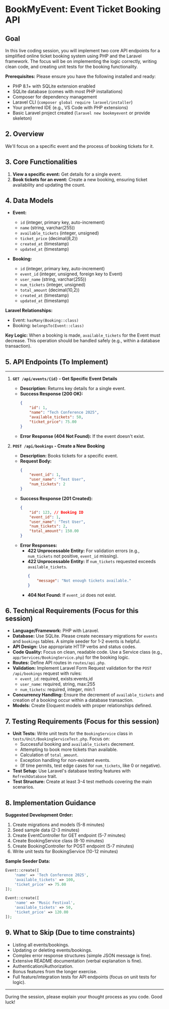 # BookMyEvent: Event Ticket Booking API

## Goal

In this live coding session, you will implement two core API endpoints for a simplified online ticket booking system using PHP and the Laravel framework. The focus will be on implementing the logic correctly, writing clean code, and creating unit tests for the booking functionality.

**Prerequisites:** Please ensure you have the following installed and ready:
* PHP 8.1+ with SQLite extension enabled
* SQLite database (comes with most PHP installations)
* Composer for dependency management
* Laravel CLI (`composer global require laravel/installer`)
* Your preferred IDE (e.g., VS Code with PHP extensions)
* Basic Laravel project created (`laravel new bookmyevent` or provide skeleton)

## 2. Overview

We'll focus on a specific event and the process of booking tickets for it.

## 3. Core Functionalities

1.  **View a specific event:** Get details for a single event.
2.  **Book tickets for an event:** Create a new booking, ensuring ticket availability and updating the count.

## 4. Data Models

* **Event:**
    * `id` (integer, primary key, auto-increment)
    * `name` (string, varchar(255))
    * `available_tickets` (integer, unsigned)
    * `ticket_price` (decimal(8,2))
    * `created_at` (timestamp)
    * `updated_at` (timestamp)

* **Booking:**
    * `id` (integer, primary key, auto-increment)
    * `event_id` (integer, unsigned, foreign key to Event)
    * `user_name` (string, varchar(255))
    * `num_tickets` (integer, unsigned)
    * `total_amount` (decimal(10,2))
    * `created_at` (timestamp)
    * `updated_at` (timestamp)

**Laravel Relationships:**
* Event: `hasMany(Booking::class)`
* Booking: `belongsTo(Event::class)`

**Key Logic:** When a booking is made, `available_tickets` for the Event must decrease. This operation should be handled safely (e.g., within a database transaction).

## 5. API Endpoints (To Implement)

---

1.  **`GET /api/events/{id}` - Get Specific Event Details**
    * **Description:** Returns key details for a single event.
    * **Success Response (200 OK):**
        ```json
        {
            "id": 1,
            "name": "Tech Conference 2025",
            "available_tickets": 50,
            "ticket_price": 75.00
        }
        ```
    * **Error Response (404 Not Found):** If the event doesn't exist.

2.  **`POST /api/bookings` - Create a New Booking**
    * **Description:** Books tickets for a specific event.
    * **Request Body:**
        ```json
        {
            "event_id": 1,
            "user_name": "Test User",
            "num_tickets": 2
        }
        ```
    * **Success Response (201 Created):**
        ```json
        {
            "id": 123, // Booking ID
            "event_id": 1,
            "user_name": "Test User",
            "num_tickets": 2,
            "total_amount": 150.00
        }
        ```
    * **Error Responses:**
        * **422 Unprocessable Entity:** For validation errors (e.g., `num_tickets` not positive, `event_id` missing).
        * **422 Unprocessable Entity:** If `num_tickets` requested exceeds `available_tickets`.
            ```json
            {
                "message": "Not enough tickets available."
            }
            ```
        * **404 Not Found:** If `event_id` does not exist.

## 6. Technical Requirements (Focus for this session)

* **Language/Framework:** PHP with Laravel.
* **Database:** Use SQLite. Please create necessary migrations for `events` and `bookings` tables. A simple seeder for 1-2 events is helpful.
* **API Design:** Use appropriate HTTP verbs and status codes.
* **Code Quality:** Focus on clean, readable code. Use a Service class (e.g., `app/Services/BookingService.php`) for the booking logic.
* **Routes:** Define API routes in `routes/api.php`.
* **Validation:** Implement Laravel Form Request validation for the `POST /api/bookings` request with rules:
  * `event_id`: required, exists:events,id
  * `user_name`: required, string, max:255
  * `num_tickets`: required, integer, min:1
* **Concurrency Handling:** Ensure the decrement of `available_tickets` and creation of a booking occur within a database transaction.
* **Models:** Create Eloquent models with proper relationships defined.

## 7. Testing Requirements (Focus for this session)

* **Unit Tests:** Write unit tests for the `BookingService` class in `tests/Unit/BookingServiceTest.php`. Focus on:
    * Successful booking and `available_tickets` decrement.
    * Attempting to book more tickets than available.
    * Calculation of `total_amount`.
    * Exception handling for non-existent events.
    * (If time permits, test edge cases for `num_tickets`, like 0 or negative).
* **Test Setup:** Use Laravel's database testing features with `RefreshDatabase` trait.
* **Test Structure:** Create at least 3-4 test methods covering the main scenarios.

## 8. Implementation Guidance

**Suggested Development Order:**
1. Create migrations and models (5-8 minutes)
2. Seed sample data (2-3 minutes)
3. Create EventController for GET endpoint (5-7 minutes)
4. Create BookingService class (8-10 minutes)
5. Create BookingController for POST endpoint (5-7 minutes)
6. Write unit tests for BookingService (10-12 minutes)

**Sample Seeder Data:**
```php
Event::create([
    'name' => 'Tech Conference 2025',
    'available_tickets' => 100,
    'ticket_price' => 75.00
]);

Event::create([
    'name' => 'Music Festival',
    'available_tickets' => 50,
    'ticket_price' => 120.00
]);
```

## 9. What to Skip (Due to time constraints)

* Listing all events/bookings.
* Updating or deleting events/bookings.
* Complex error response structures (simple JSON message is fine).
* Extensive README documentation (verbal explanation is fine).
* Authentication/Authorization.
* Bonus features from the longer exercise.
* Full feature/integration tests for API endpoints (focus on unit tests for logic).

---

During the session, please explain your thought process as you code. Good luck!
